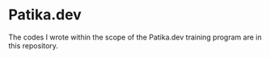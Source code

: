 # Patika.dev
The codes I wrote within the scope of the Patika.dev training program are in this repository.
